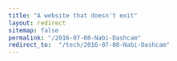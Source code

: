 ```yaml
---
title: "A website that doesn't exit"
layout: redirect
sitemap: false
permalink: "/2016-07-08-Nabi-Dashcam"
redirect_to:  "/tech/2016-07-08-Nabi-Dashcam"
---
```

